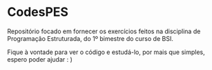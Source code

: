 # CodesPES
Repositório focado em fornecer os exercícios feitos na disciplina de Programação Estruturada, do 1º bimestre do curso de BSI.

Fique à vontade para ver o código e estudá-lo, por mais que simples, espero poder ajudar : )
